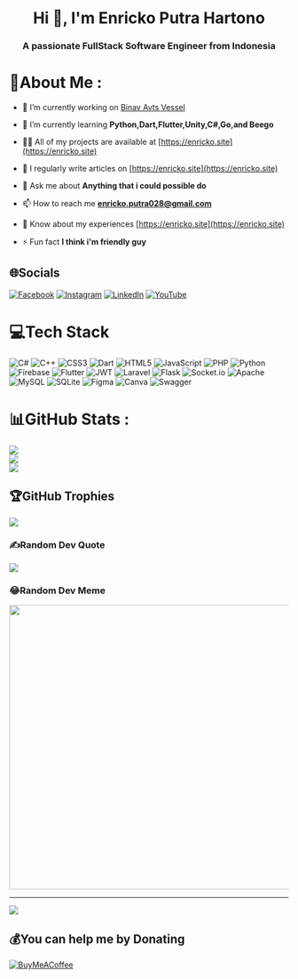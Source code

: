 <h1 align="center">Hi 👋, I'm Enricko Putra Hartono</h1>
<h3 align="center">A passionate FullStack Software Engineer from Indonesia</h3>

# 💫About Me :
- 🔭 I’m currently working on [Binav Avts Vessel](https://binav-avts)

- 🌱 I’m currently learning **Python,Dart,Flutter,Unity,C#,Go,and Beego**

- 👨‍💻 All of my projects are available at [https://enricko.site](https://enricko.site)

- 📝 I regularly write articles on [https://enricko.site](https://enricko.site)

- 💬 Ask me about **Anything that i could possible do**

- 📫 How to reach me **enricko.putra028@gmail.com**

- 📄 Know about my experiences [https://enricko.site](https://enricko.site)

- ⚡ Fun fact **I think i'm friendly guy**

## 🌐Socials
[![Facebook](https://img.shields.io/badge/Facebook-%231877F2.svg?logo=Facebook&logoColor=white)](https://facebook.com/enricko%20putra%20hartono) [![Instagram](https://img.shields.io/badge/Instagram-%23E4405F.svg?logo=Instagram&logoColor=white)](https://instagram.com/enricko_putra_h) [![LinkedIn](https://img.shields.io/badge/LinkedIn-%230077B5.svg?logo=linkedin&logoColor=white)](https://linkedin.com/in/enricko%20putra%20hartono) [![YouTube](https://img.shields.io/badge/YouTube-%23FF0000.svg?logo=YouTube&logoColor=white)](https://youtube.com/c/@ENRICKOPUTRAHARTONO) 

# 💻Tech Stack
![C#](https://img.shields.io/badge/c%23-%23239120.svg?style=for-the-badge&logo=c-sharp&logoColor=white) ![C++](https://img.shields.io/badge/c++-%2300599C.svg?style=for-the-badge&logo=c%2B%2B&logoColor=white) ![CSS3](https://img.shields.io/badge/css3-%231572B6.svg?style=for-the-badge&logo=css3&logoColor=white) ![Dart](https://img.shields.io/badge/dart-%230175C2.svg?style=for-the-badge&logo=dart&logoColor=white) ![HTML5](https://img.shields.io/badge/html5-%23E34F26.svg?style=for-the-badge&logo=html5&logoColor=white) ![JavaScript](https://img.shields.io/badge/javascript-%23323330.svg?style=for-the-badge&logo=javascript&logoColor=%23F7DF1E) ![PHP](https://img.shields.io/badge/php-%23777BB4.svg?style=for-the-badge&logo=php&logoColor=white) ![Python](https://img.shields.io/badge/python-3670A0?style=for-the-badge&logo=python&logoColor=ffdd54) ![Firebase](https://img.shields.io/badge/firebase-%23039BE5.svg?style=for-the-badge&logo=firebase) ![Flutter](https://img.shields.io/badge/Flutter-%2302569B.svg?style=for-the-badge&logo=Flutter&logoColor=white) ![JWT](https://img.shields.io/badge/JWT-black?style=for-the-badge&logo=JSON%20web%20tokens) ![Laravel](https://img.shields.io/badge/laravel-%23FF2D20.svg?style=for-the-badge&logo=laravel&logoColor=white) ![Flask](https://img.shields.io/badge/flask-%23000.svg?style=for-the-badge&logo=flask&logoColor=white) ![Socket.io](https://img.shields.io/badge/Socket.io-black?style=for-the-badge&logo=socket.io&badgeColor=010101) ![Apache](https://img.shields.io/badge/apache-%23D42029.svg?style=for-the-badge&logo=apache&logoColor=white) ![MySQL](https://img.shields.io/badge/mysql-%2300f.svg?style=for-the-badge&logo=mysql&logoColor=white) ![SQLite](https://img.shields.io/badge/sqlite-%2307405e.svg?style=for-the-badge&logo=sqlite&logoColor=white) 	![Figma](https://img.shields.io/badge/figma-%23F24E1E.svg?style=for-the-badge&logo=figma&logoColor=white) ![Canva](https://img.shields.io/badge/Canva-%2300C4CC.svg?style=for-the-badge&logo=Canva&logoColor=white) ![Swagger](https://img.shields.io/badge/-Swagger-%23Clojure?style=for-the-badge&logo=swagger&logoColor=white)
# 📊GitHub Stats :
![](https://github-readme-stats.vercel.app/api?username=Enricko&theme=tokyonight&hide_border=false&include_all_commits=false&count_private=false)<br/>
![](https://github-readme-streak-stats.herokuapp.com/?user=Enricko&theme=tokyonight&hide_border=false)<br/>
![](https://github-readme-stats.vercel.app/api/top-langs/?username=Enricko&theme=tokyonight&hide_border=false&include_all_commits=false&count_private=false&layout=compact)

## 🏆GitHub Trophies
![](https://github-trophies.vercel.app/?username=Enricko&theme=radical&no-frame=false&no-bg=true&margin-w=4)

### ✍️Random Dev Quote
![](https://quotes-github-readme.vercel.app/api?type=horizontal&theme=merko)

### 😂Random Dev Meme
<img src="https://random-memer.herokuapp.com/" width="512px"/>

---
[![](https://visitcount.itsvg.in/api?id=Enricko&icon=5&color=0)](https://visitcount.itsvg.in)

  ## 💰You can help me by Donating
  [![BuyMeACoffee](https://img.shields.io/badge/Buy%20Me%20a%20Coffee-ffdd00?style=for-the-badge&logo=buy-me-a-coffee&logoColor=black)](https://buymeacoffee.com/enrickoputw) 

  <!-- Proudly created with GPRM ( https://gprm.itsvg.in ) -->
  

